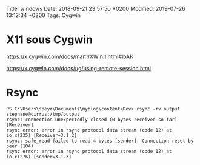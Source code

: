Title:  windows
Date:  2018-09-21 23:57:50 +0200
Modified:  2019-07-26 13:12:34 +0200
Tags: Cygwin

# X11 sous Cygwin

<https://x.cygwin.com/docs/man1/XWin.1.html#lbAK>

<https://x.cygwin.com/docs/ug/using-remote-session.html>

# Rsync

    PS C:\Users\speyr\Documents\myblog\content\Dev> rsync -rv output stephane@cirrus:/tmp/output
    rsync: connection unexpectedly closed (0 bytes received so far) [Receiver]
    rsync error: error in rsync protocol data stream (code 12) at io.c(235) [Receiver=3.1.2]
    rsync: safe_read failed to read 4 bytes [sender]: Connection reset by peer (104)
    rsync error: error in rsync protocol data stream (code 12) at io.c(276) [sender=3.1.3]
